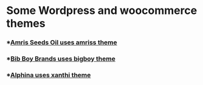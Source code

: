 # Some Wordpress and woocommerce themes

### *[Amris Seeds Oil uses amriss theme](https://www.amrisseedsoil.co.uk)
### *[Bib Boy Brands uses bigboy theme](https://www.bigboybrandzzonline.com)
### *[Alphina uses xanthi theme](https://www.alphina.co.uk)